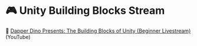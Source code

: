 # :video_game: Unity Building Blocks Stream

:link: [Dapper Dino Presents: The Building Blocks of Unity (Beginner Livestream)](https://www.youtube.com/watch?v=Ip6ZaNisyTE) (YouTube)
